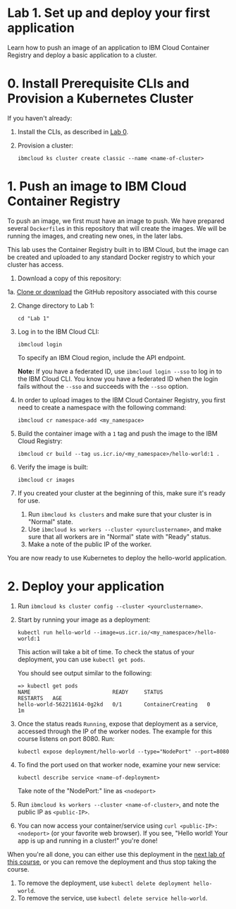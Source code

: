 # Lab 1. Set up and deploy your first application

Learn how to push an image of an application to IBM Cloud Container Registry and deploy a basic application to a cluster.

# 0. Install Prerequisite CLIs and Provision a Kubernetes Cluster

If you haven't already:
1. Install the CLIs, as described in [Lab 0](../Lab%200/README.md).
2. Provision a cluster: 

   ```ibmcloud ks cluster create classic --name <name-of-cluster>```

# 1. Push an image to IBM Cloud Container Registry

To push an image, we first must have an image to push. We have
prepared several `Dockerfile`s in this repository that will create the
images. We will be running the images, and creating new ones, in the
later labs. 

This lab uses the Container Registry built in to IBM Cloud, but the
image can be created and uploaded to any standard Docker registry to
which your cluster has access.

1. Download a copy of this repository:

1a. [Clone or download](https://github.com/IBM/container-service-getting-started-wt) the GitHub repository associated with this course

2. Change directory to Lab 1: 

   ```cd "Lab 1"```

3. Log in to the IBM Cloud CLI: 

   ```ibmcloud login```
   
   To specify an IBM Cloud region, include the API endpoint. <!-- what does this mean? can we add an example? -->

   **Note:** If you have a federated ID, use `ibmcloud login --sso` to log in to the IBM Cloud CLI. You know you have a federated ID when the login fails without the `--sso` and succeeds with the `--sso` option.

4. In order to upload images to the IBM Cloud Container Registry, you first need to create a namespace with the following command: 

   ```ibmcloud cr namespace-add <my_namespace>```
   
5. Build the container image with a `1` tag and push the image to the IBM Cloud Registry:

   ```ibmcloud cr build --tag us.icr.io/<my_namespace>/hello-world:1 .```

6. Verify the image is built: 

   ```ibmcloud cr images```

7. If you created your cluster at the beginning of this, make sure it's ready for use. 
   1. Run `ibmcloud ks clusters` and make sure that your cluster is in "Normal" state.  
   2. Use `ibmcloud ks workers --cluster <yourclustername>`, and make sure that all workers are in "Normal" state with "Ready" status.
   3. Make a note of the public IP of the worker.

You are now ready to use Kubernetes to deploy the hello-world application.

# 2. Deploy your application

1. Run `ibmcloud ks cluster config --cluster <yourclustername>`.

2. Start by running your image as a deployment: 

   ```kubectl run hello-world --image=us.icr.io/<my_namespace>/hello-world:1```

   This action will take a bit of time. To check the status of your deployment, you can use `kubectl get pods`.

   You should see output similar to the following:
   
   ```
   => kubectl get pods
   NAME                          READY     STATUS              RESTARTS   AGE
   hello-world-562211614-0g2kd   0/1       ContainerCreating   0          1m
   ```

3. Once the status reads `Running`, expose that deployment as a service, accessed through the IP of the worker nodes.  The example for this course listens on port 8080.  Run:

   ```kubectl expose deployment/hello-world --type="NodePort" --port=8080```

4. To find the port used on that worker node, examine your new service: 

   ```kubectl describe service <name-of-deployment>```

   Take note of the "NodePort:" line as `<nodeport>`

5. Run `ibmcloud ks workers --cluster <name-of-cluster>`, and note the public IP as `<public-IP>`.

6. You can now access your container/service using `curl <public-IP>:<nodeport>` (or your favorite web browser). If you see, "Hello world! Your app is up and running in a cluster!" you're done!

When you're all done, you can either use this deployment in the [next lab of this course](../Lab_2/README.md), or you can remove the deployment and thus stop taking the course.

1. To remove the deployment, use `kubectl delete deployment hello-world`. 
2. To remove the service, use `kubectl delete service hello-world`.

